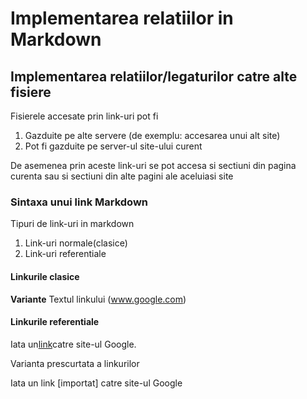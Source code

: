 # Implementarea relatiilor in Markdown

## Implementarea relatiilor/legaturilor catre alte fisiere

Fisierele accesate prin link-uri pot fi
1. Gazduite pe alte servere (de exemplu: accesarea unui alt site)
2. Pot fi gazduite pe server-ul site-ului curent

De asemenea prin aceste link-uri se pot accesa si sectiuni din pagina curenta sau si sectiuni din alte pagini ale aceluiasi site

### Sintaxa unui link Markdown

Tipuri de link-uri in markdown
1. Link-uri normale(clasice)
2. Link-uri referentiale

#### Linkurile clasice

**Variante**
Textul linkului (www.google.com)



#### Linkurile referentiale

Iata un[link][link]catre site-ul Google.

[link]:www.google.com


Varianta prescurtata a linkurilor

Iata un link [importat] catre site-ul Google

[important]:www.google.com


